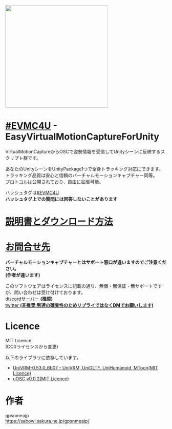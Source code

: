 <img width="320px" src="https://github.com/gpsnmeajp/EasyVirtualMotionCaptureForUnity/blob/README-image/ExternalReceiver.gif?raw=true"></img>
# [#EVMC4U](https://twitter.com/search?q=%23EVMC4U%20) - EasyVirtualMotionCaptureForUnity
VirtualMotionCaptureからOSCで姿勢情報を受信してUnityシーンに反映するスクリプト群です。   
  
あなたのUnityシーンをUnityPackage1つで全身トラッキング対応にできます。  
トラッキング品質は安心と信頼のバーチャルモーションキャプチャー同等。  
プロトコルは公開されており、自由に拡張可能。  

ハッシュタグは[#EVMC4U](https://twitter.com/search?q=%23EVMC4U%20)  
**ハッシュタグ上での質問には回答しないことがあります**

# [説明書とダウンロード方法](https://github.com/gpsnmeajp/EasyVirtualMotionCaptureForUnity/wiki)
# [お問合せ先](https://discord.gg/QSrDhE8)
**バーチャルモーションキャプチャーとはサポート窓口が違いますのでご注意ください。  
(作者が違います)**

このソフトウェアはライセンスに記載の通り、無償・無保証・無サポートですが、問い合わせは受け付けております。  
[discordサーバー **(推奨)**](https://discord.gg/QSrDhE8)  
[twitter **(非推奨:到達の確実性のためリプライではなくDMでお願いします)**](https://twitter.com/@seg_faul)  

# Licence
MIT Licence  
(CC0ライセンスから変更)  

以下のライブラリに依存しています。  
+ [UniVRM-0.53.0_6b07 - UniVRM, UniGLTF, UniHumanoid, MToon(MIT Licence)](https://github.com/vrm-c/UniVRM/blob/master/LICENSE.txt)
+ [uOSC v0.0.2(MIT Licence)](https://github.com/hecomi/uOSC/blob/master/README.md)

# 作者
gpsnmeajp  
https://sabowl.sakura.ne.jp/gpsnmeajp/  

